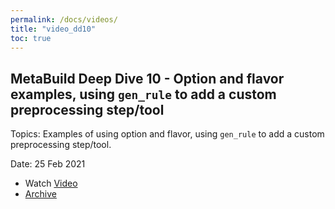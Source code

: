 ```yaml
---
permalink: /docs/videos/
title: "video_dd10"
toc: true
---
```


## MetaBuild Deep Dive 10 - Option and flavor examples, using `gen_rule` to add a custom preprocessing step/tool

Topics: Examples of using option and flavor, using `gen_rule` to add a custom preprocessing step/tool.

Date: 25 Feb 2021 

* Watch [Video](https://bluejeans.com/playback/s/XMdkW5GCp7UwgLSgUgA9SrtG5WgELDrTVtSpnm1ZdlufZjqhTvX9pqpLb16Cn27a)
* [Archive](https://artifactory.corp.adobe.com/artifactory/generic-metabuild-files-dev/documentation/learning/12_MetaBuild_Deep_Dive_10_02-25-2021/Ch1_Full_2021-02-25T09_02.mp4)